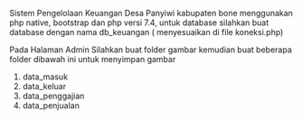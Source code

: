 
Sistem Pengelolaan Keuangan Desa Panyiwi kabupaten bone menggunakan php native, bootstrap dan php versi 7.4, untuk database silahkan buat database dengan nama db_keuangan ( menyesuaikan di file koneksi.php)

Pada Halaman Admin Silahkan buat folder gambar kemudian buat beberapa folder dibawah ini untuk menyimpan gambar
1. data_masuk
2. data_keluar
3. data_penggajian
4. data_penjualan


